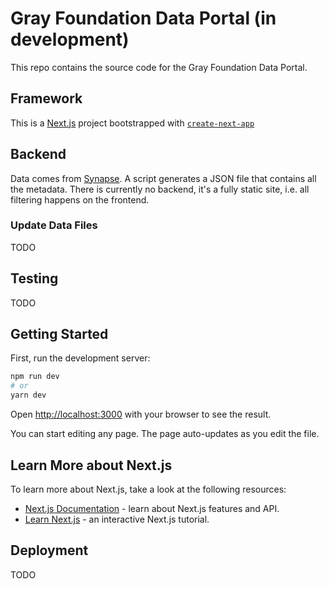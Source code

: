 # Gray Foundation Data Portal (in development)

This repo contains the source code for the Gray Foundation Data Portal.

## Framework

This is a [Next.js](https://nextjs.org/) project bootstrapped with [`create-next-app`](https://github.com/zeit/next.js/tree/canary/packages/create-next-app)

## Backend

Data comes from [Synapse](https://www.synapse.org/). A script generates a JSON file that contains all the metadata. There is currently no backend, it's a fully static site, i.e. all filtering happens on the frontend.

### Update Data Files

TODO

## Testing

TODO

## Getting Started

First, run the development server:

```bash
npm run dev
# or
yarn dev
```

Open [http://localhost:3000](http://localhost:3000) with your browser to see the result.

You can start editing any page. The page auto-updates as you edit the file.

## Learn More about Next.js

To learn more about Next.js, take a look at the following resources:

-   [Next.js Documentation](https://nextjs.org/docs) - learn about Next.js features and API.
-   [Learn Next.js](https://nextjs.org/learn) - an interactive Next.js tutorial.

## Deployment

TODO
